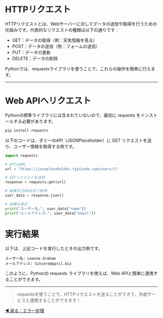 # HTTPリクエスト

HTTPリクエストとは、Webサーバーに対してデータの送信や取得を行うための仕組みです。代表的なリクエストの種類は以下の通りです：

* GET：データの取得（例：天気情報を見る）
* POST：データの送信（例：フォームの送信）
* PUT：データの更新
* DELETE：データの削除

Pythonでは、requestsライブラリを使うことで、これらの操作を簡単に行えます。

---

# Web APIへリクエスト

Pythonの標準ライブラリには含まれていないので、最初に requests をインストールする必要があります。  
```bash  
pip install requests
```  

以下のコードは、ダミーのAPI（JSONPlaceholder）に GET リクエストを送り、ユーザー情報を取得する例です。  
```python  
import requests

# APIのURL
url = "https://jsonplaceholder.typicode.com/users/1"

# GETリクエストを送信
response = requests.get(url)

# 結果をJSON形式で取得
user_data = response.json()

# 結果を表示
print("ユーザー名:", user_data["name"])
print("メールアドレス:", user_data["email"])
```   

# 実行結果  
以下は、上記コードを実行したときの出力例です。  
```  
ユーザー名: Leanne Graham
メールアドレス: Sincere@april.biz
```  
このように、Pythonの requests ライブラリを使えば、Web APIと簡単に連携することができます。  

---

> requestsを使うことで、HTTPリクエストを送ることができて、外部サービスと連携することができます！

[◀ 戻る：エラー処理](python_basic_error.md)